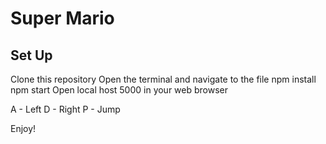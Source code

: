 # Super Mario

## Set Up

Clone this repository
Open the terminal and navigate to the file
npm install
npm start
Open local host 5000 in your web browser

A - Left
D - Right
P - Jump

Enjoy!
